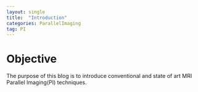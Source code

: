```yaml
---
layout: single
title:  "Introduction"
categories: ParallelImaging
tag: PI
---
```


# Objective<br>
The purpose of this blog is to introduce conventional and state of art MRI Parallel Imaging(PI) techniques.








